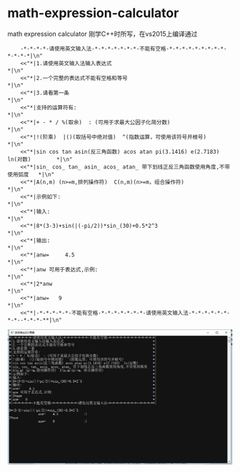 # math-expression-calculator
math expression calculator
刚学C++时所写，在vs2015上编译通过


		-*-*-*-*-请使用英文输入法-*-*-*-*-*-*-*-不能有空格-*-*-*-*-*-*-*-*-*-*-*-*-*|\n"
		<<"*|1.请使用英文输入法输入表达式                                                 *|\n"
		<<"*|2.一个完整的表达式不能有空格和等号                                           *|\n"
		<<"*|3.请看第一条                                                                 *|\n"
		<<"*|支持的运算符有:                                                              *|\n"
		<<"*|+ - * / %(取余)  : (可用于求最大公因子化简分数)                              *|\n"
		<<"*|!(阶乘)  |()(取括号中绝对值)  ^(指数运算，可使用该符号开根号)                *|\n"
		<<"*|sin cos tan asin(反三角函数) acos atan pi(3.1416) e(2.7183)  ln(对数)        *|\n"
		<<"*|sin_ cos_ tan_ asin_ acos_ atan_ 带下划线正反三角函数使用角度,不带使用弧度   *|\n"
		<<"*|A(n,m) (n>=m,排列操作符)  C(n,m)(n>=m，组合操作符)                           *|\n"
		<<"*|示例如下:                                                                    *|\n"
		<<"*|输入:                                                                        *|\n"
		<<"*|8*(3-3)+sin(|(-pi/2))*sin_(30)+0.5*2^3                                       *|\n"
		<<"*|输出:                                                                        *|\n"
		<<"*|anw=     4.5                                                                 *|\n"
		<<"*|anw 可用于表达式,示例:                                                       *|\n"
		<<"*|2*anw                                                                        *|\n"
		<<"*|anw=   9                                                                     *|\n"
		<<"*|-*-*-*-*-*-不能有空格-*-*-*-*-*-*-*-请使用英文输入法-*-*-*-*-*-*-*-*--*-*-*-**|\n"
![计算器](https://github.com/MouJieQin/math-expression-calculator/blob/master/calculator.jpg)

